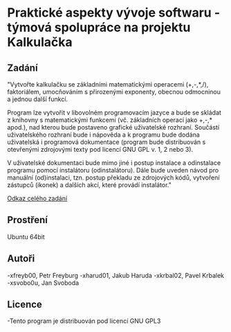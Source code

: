 # Praktické aspekty vývoje softwaru - týmová spolupráce na projektu Kalkulačka 

## Zadání

"Vytvořte kalkulačku se základními matematickými operacemi (+,-,*,/), faktoriálem, umocňováním s přirozenými exponenty, obecnou odmocninou a jednou další funkcí.

Program lze vytvořit v libovolném programovacím jazyce a bude se skládat z knihovny s matematickými funkcemi (vč. základních operací jako +,-,* apod.), nad kterou bude postaveno grafické uživatelské rozhraní. Součástí uživatelského rozhraní bude i nápověda a k programu bude dodána uživatelská i programová dokumentace (program bude distribuován s otevřenými zdrojovými texty pod licencí GNU GPL v. 1, 2 nebo 3).

V uživatelské dokumentaci bude mimo jiné i postup instalace a odinstalace programu pomocí instalátoru (odinstalátoru). Dále bude uveden návod pro manuální (od)instalaci, tzn. postup překladu ze zdrojových kódů, vytvoření zástupců (ikonek) a dalších akcí, které provádí instalátor."

[Odkaz celého zadání](http://ivs.fit.vutbr.cz/projekt-2_tymova_spoluprace2017-18.html)


## Prostření 

Ubuntu 64bit


## Autoři 
-xfreyb00, Petr Freyburg
-xharud01, Jakub Haruda
-xkrbal02, Pavel Krbalek
-xsvobo0u, Jan Svoboda


## Licence
-Tento program je distribuován pod licencí GNU GPL3
